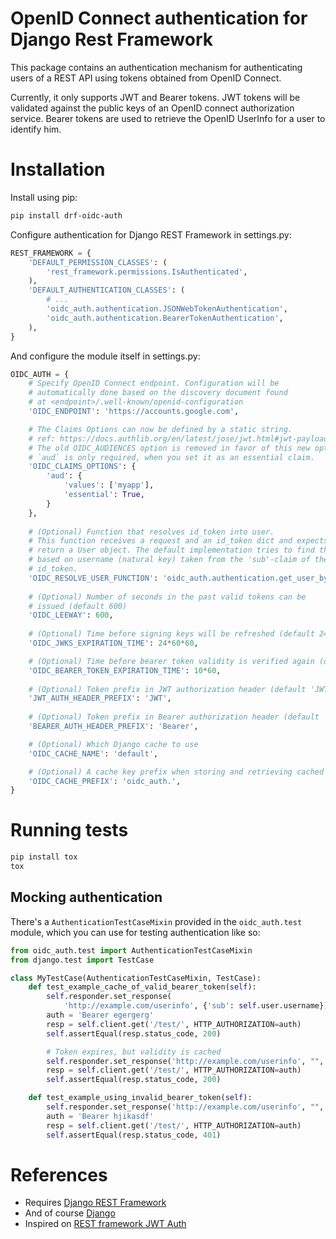 # OpenID Connect authentication for Django Rest Framework

This package contains an authentication mechanism for authenticating 
users of a REST API using tokens obtained from OpenID Connect.

Currently, it only supports JWT and Bearer tokens. JWT tokens will be 
validated against the public keys of an OpenID connect authorization 
service. Bearer tokens are used to retrieve the OpenID UserInfo for a
user to identify him.

# Installation

Install using pip:

```sh
pip install drf-oidc-auth
```

Configure authentication for Django REST Framework in settings.py:

```py
REST_FRAMEWORK = {
    'DEFAULT_PERMISSION_CLASSES': (
        'rest_framework.permissions.IsAuthenticated',
    ),
    'DEFAULT_AUTHENTICATION_CLASSES': (
        # ...
        'oidc_auth.authentication.JSONWebTokenAuthentication',
        'oidc_auth.authentication.BearerTokenAuthentication',
    ),
}
```

And configure the module itself in settings.py:
```py
OIDC_AUTH = {
    # Specify OpenID Connect endpoint. Configuration will be
    # automatically done based on the discovery document found
    # at <endpoint>/.well-known/openid-configuration
    'OIDC_ENDPOINT': 'https://accounts.google.com',

    # The Claims Options can now be defined by a static string.
    # ref: https://docs.authlib.org/en/latest/jose/jwt.html#jwt-payload-claims-validation
    # The old OIDC_AUDIENCES option is removed in favor of this new option.
    # `aud` is only required, when you set it as an essential claim.
    'OIDC_CLAIMS_OPTIONS': {
        'aud': {
            'values': ['myapp'],
            'essential': True,
        }
    },
    
    # (Optional) Function that resolves id_token into user.
    # This function receives a request and an id_token dict and expects to
    # return a User object. The default implementation tries to find the user
    # based on username (natural key) taken from the 'sub'-claim of the
    # id_token.
    'OIDC_RESOLVE_USER_FUNCTION': 'oidc_auth.authentication.get_user_by_id',
    
    # (Optional) Number of seconds in the past valid tokens can be 
    # issued (default 600)
    'OIDC_LEEWAY': 600,
    
    # (Optional) Time before signing keys will be refreshed (default 24 hrs)
    'OIDC_JWKS_EXPIRATION_TIME': 24*60*60,

    # (Optional) Time before bearer token validity is verified again (default 10 minutes)
    'OIDC_BEARER_TOKEN_EXPIRATION_TIME': 10*60,
    
    # (Optional) Token prefix in JWT authorization header (default 'JWT')
    'JWT_AUTH_HEADER_PREFIX': 'JWT',
    
    # (Optional) Token prefix in Bearer authorization header (default 'Bearer')
    'BEARER_AUTH_HEADER_PREFIX': 'Bearer',

    # (Optional) Which Django cache to use
    'OIDC_CACHE_NAME': 'default',

    # (Optional) A cache key prefix when storing and retrieving cached values
    'OIDC_CACHE_PREFIX': 'oidc_auth.',
}
```

# Running tests

```sh
pip install tox
tox
```

## Mocking authentication

There's a `AuthenticationTestCaseMixin` provided in the `oidc_auth.test` module, which you 
can use for testing authentication like so:
```python
from oidc_auth.test import AuthenticationTestCaseMixin
from django.test import TestCase

class MyTestCase(AuthenticationTestCaseMixin, TestCase):
    def test_example_cache_of_valid_bearer_token(self):
        self.responder.set_response(
            'http://example.com/userinfo', {'sub': self.user.username})
        auth = 'Bearer egergerg'
        resp = self.client.get('/test/', HTTP_AUTHORIZATION=auth)
        self.assertEqual(resp.status_code, 200)

        # Token expires, but validity is cached
        self.responder.set_response('http://example.com/userinfo', "", 401)
        resp = self.client.get('/test/', HTTP_AUTHORIZATION=auth)
        self.assertEqual(resp.status_code, 200)

    def test_example_using_invalid_bearer_token(self):
        self.responder.set_response('http://example.com/userinfo', "", 401)
        auth = 'Bearer hjikasdf'
        resp = self.client.get('/test/', HTTP_AUTHORIZATION=auth)
        self.assertEqual(resp.status_code, 401)
```

# References

* Requires [Django REST Framework](http://www.django-rest-framework.org/)
* And of course [Django](https://www.djangoproject.com/)
* Inspired on [REST framework JWT Auth](https://github.com/GetBlimp/django-rest-framework-jwt)
